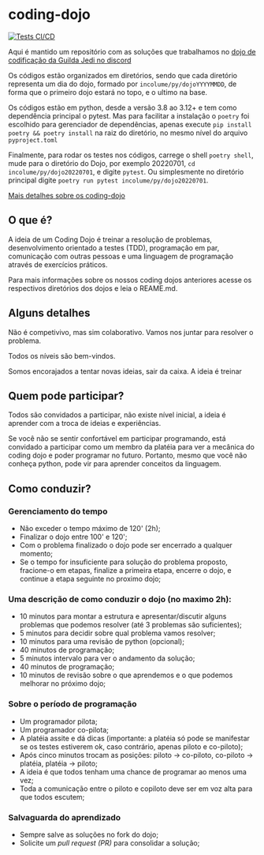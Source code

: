 # coding-dojo

[![Tests CI/CD](https://github.com/incolume-jedi/coding-dojo/actions/workflows/tests-gwa-ci-cd.yml/badge.svg)](https://github.com/incolume-jedi/coding-dojo/actions/workflows/tests-gwa-ci-cd.yml)

Aqui é mantido um repositório com as soluções que trabalhamos no [dojo de codificação da Guilda Jedi no discord](https://discord.gg/qA8CBQHSbK)


Os códigos estão organizados em diretórios, sendo que cada diretório representa um dia do dojo, formado por `incolume/py/dojoYYYYMMDD`, de forma que o primeiro dojo estará no topo, e o ultimo na base.

Os códigos estão em python, desde a versão 3.8 ao 3.12+ e tem como dependência principal o pytest. Mas para facilitar a instalação o `poetry` foi escolhido para gerenciador de dependências, apenas execute `pip install poetry && poetry install` na raiz do diretório, no mesmo nível do arquivo `pyproject.toml`

Finalmente, para rodar os testes nos códigos, carrege o shell `poetry shell`, mude para o diretório do Dojo, por exemplo 20220701, `cd incolume/py/dojo20220701`, e digite `pytest`. Ou simplesmente no diretório principal digite `poetry run pytest incolume/py/dojo20220701`.

[Mais detalhes sobre os coding-dojo](FAQ.md)

## O que é?

A ideia de um Coding Dojo é treinar a resolução de problemas, desenvolvimento orientado a testes (TDD), programação em par, comunicação com outras pessoas e uma linguagem de programação através de exercícios práticos.

Para mais informações sobre os nossos coding dojos anteriores acesse os respectivos diretórios dos dojos e leia o REAME.md.

## Alguns detalhes

Não é competivivo, mas sim colaborativo. Vamos nos juntar para resolver o problema.

Todos os níveis são bem-vindos.

Somos encorajados a tentar novas ideias, sair da caixa. A ideia é treinar

## Quem pode participar?

Todos são convidados a participar, não existe nível inicial, a ideia é aprender com a troca de ideias e experiências.

Se você não se sentir confortável em participar programando, está convidado a participar como um membro da platéia para ver a mecânica do coding dojo e poder programar no futuro. Portanto, mesmo que você não conheça python, pode vir para aprender conceitos da linguagem.

## Como conduzir?

### Gerenciamento do tempo

- Não exceder o tempo máximo de 120' (2h);
- Finalizar o dojo entre 100' e 120';
- Com o problema finalizado o dojo pode ser encerrado a qualquer momento;
- Se o tempo for insuficiente para solução do problema proposto, fracione-o em etapas,
finalize a primeira etapa, encerre o dojo, e continue a etapa seguinte no proximo dojo;

### Uma descrição de como conduzir o dojo (no maximo 2h):

- 10 minutos para montar a estrutura e apresentar/discutir alguns problemas que podemos resolver (até 3 problemas são suficientes);
- 5 minutos para decidir sobre qual problema vamos resolver;
- 10 minutos para uma revisão de python (opcional);
- 40 minutos de programação;
- 5 minutos intervalo para ver o andamento da solução;
- 40 minutos de programação;
- 10 minutos de revisão sobre o que aprendemos e o que podemos melhorar no próximo dojo;

### Sobre o período de programação

- Um programador pilota;
- Um programador co-pilota;
- A platéia assite e dá dicas (importante: a platéia só pode se manifestar se os testes estiverem ok, caso contrário, apenas piloto e co-piloto);
- Após cinco minutos trocam as posições: piloto -> co-piloto, co-piloto -> platéia, platéia -> piloto;
- A ideia é que todos tenham uma chance de programar ao menos uma vez;
- Toda a comunicação entre o piloto e copiloto deve ser em voz alta para que todos escutem;

### Salvaguarda do aprendizado

- Sempre salve as soluções no fork do dojo;
- Solicite um _pull request (PR)_ para consolidar a solução;
